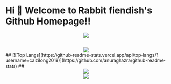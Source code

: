 Hi 💖 Welcome to Rabbit fiendish's Github Homepage!!
===========================================
<div align="center"> <img src="https://github-profile-trophy.vercel.app/?username=caizilong2019" /> </div>

##
<div align="center"> <img src="hhttps://github-readme-stats.vercel.app/api?username=caizilong2019&show_icons=true&theme=gruvbox" /> </div>
##
[![Top Langs](https://github-readme-stats.vercel.app/api/top-langs/?username=caizilong2019)](https://github.com/anuraghazra/github-readme-stats)
##
<div align="center"> <img src="https://visitor-badge.glitch.me/badge?page_id=caizilong2019" /> </div>

<div align="center"> <img src="https://github-readme-streak-stats.herokuapp.com/?user=caizilong2019" /> </div>
